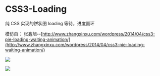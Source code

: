 ﻿# CSS3-Loading
纯 CSS 实现的饼状图 loading 等待，进度圆环

模仿自：
张鑫旭--[http://www.zhangxinxu.com/wordpress/2014/04/css3-pie-loading-waiting-animation/](http://www.zhangxinxu.com/wordpress/2014/04/css3-pie-loading-waiting-animation/)  

![](https://github.com/wind-stone/CSS3-Loading/raw/master/效果图.gif)  


![](https://github.com/wind-stone/CSS3-Loading/raw/master/circle-ring-效果图.gif)  
